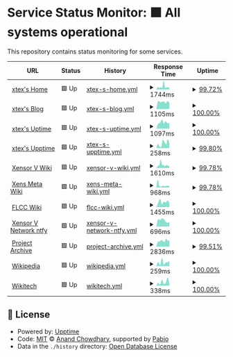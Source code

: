 # Service Status Monitor: <!--live status--> **🟩 All systems operational**

This repository contains status monitoring for some services.

<!--start: status pages-->
<!-- This summary is generated by Upptime (https://github.com/upptime/upptime) -->
<!-- Do not edit this manually, your changes will be overwritten -->
<!-- prettier-ignore -->
| URL | Status | History | Response Time | Uptime |
| --- | ------ | ------- | ------------- | ------ |
| <img alt="" src="https://icons.duckduckgo.com/ip3/xtexx.eu.org.ico" height="13"> [xtex's Home](https://xtexx.eu.org) | 🟩 Up | [xtex-s-home.yml](https://github.com/xtexx/uptime/commits/HEAD/history/xtex-s-home.yml) | <details><summary><img alt="Response time graph" src="./graphs/xtex-s-home/response-time-week.png" height="20"> 1744ms</summary><br><a href="https://upptime.xtexx.eu.org/history/xtex-s-home"><img alt="Response time 1187" src="https://img.shields.io/endpoint?url=https%3A%2F%2Fraw.githubusercontent.com%2Fxtexx%2Fuptime%2FHEAD%2Fapi%2Fxtex-s-home%2Fresponse-time.json"></a><br><a href="https://upptime.xtexx.eu.org/history/xtex-s-home"><img alt="24-hour response time 1114" src="https://img.shields.io/endpoint?url=https%3A%2F%2Fraw.githubusercontent.com%2Fxtexx%2Fuptime%2FHEAD%2Fapi%2Fxtex-s-home%2Fresponse-time-day.json"></a><br><a href="https://upptime.xtexx.eu.org/history/xtex-s-home"><img alt="7-day response time 1744" src="https://img.shields.io/endpoint?url=https%3A%2F%2Fraw.githubusercontent.com%2Fxtexx%2Fuptime%2FHEAD%2Fapi%2Fxtex-s-home%2Fresponse-time-week.json"></a><br><a href="https://upptime.xtexx.eu.org/history/xtex-s-home"><img alt="30-day response time 1712" src="https://img.shields.io/endpoint?url=https%3A%2F%2Fraw.githubusercontent.com%2Fxtexx%2Fuptime%2FHEAD%2Fapi%2Fxtex-s-home%2Fresponse-time-month.json"></a><br><a href="https://upptime.xtexx.eu.org/history/xtex-s-home"><img alt="1-year response time 1187" src="https://img.shields.io/endpoint?url=https%3A%2F%2Fraw.githubusercontent.com%2Fxtexx%2Fuptime%2FHEAD%2Fapi%2Fxtex-s-home%2Fresponse-time-year.json"></a></details> | <details><summary><a href="https://upptime.xtexx.eu.org/history/xtex-s-home">99.72%</a></summary><a href="https://upptime.xtexx.eu.org/history/xtex-s-home"><img alt="All-time uptime 98.21%" src="https://img.shields.io/endpoint?url=https%3A%2F%2Fraw.githubusercontent.com%2Fxtexx%2Fuptime%2FHEAD%2Fapi%2Fxtex-s-home%2Fuptime.json"></a><br><a href="https://upptime.xtexx.eu.org/history/xtex-s-home"><img alt="24-hour uptime 100.00%" src="https://img.shields.io/endpoint?url=https%3A%2F%2Fraw.githubusercontent.com%2Fxtexx%2Fuptime%2FHEAD%2Fapi%2Fxtex-s-home%2Fuptime-day.json"></a><br><a href="https://upptime.xtexx.eu.org/history/xtex-s-home"><img alt="7-day uptime 99.72%" src="https://img.shields.io/endpoint?url=https%3A%2F%2Fraw.githubusercontent.com%2Fxtexx%2Fuptime%2FHEAD%2Fapi%2Fxtex-s-home%2Fuptime-week.json"></a><br><a href="https://upptime.xtexx.eu.org/history/xtex-s-home"><img alt="30-day uptime 99.88%" src="https://img.shields.io/endpoint?url=https%3A%2F%2Fraw.githubusercontent.com%2Fxtexx%2Fuptime%2FHEAD%2Fapi%2Fxtex-s-home%2Fuptime-month.json"></a><br><a href="https://upptime.xtexx.eu.org/history/xtex-s-home"><img alt="1-year uptime 98.21%" src="https://img.shields.io/endpoint?url=https%3A%2F%2Fraw.githubusercontent.com%2Fxtexx%2Fuptime%2FHEAD%2Fapi%2Fxtex-s-home%2Fuptime-year.json"></a></details>
| <img alt="" src="https://icons.duckduckgo.com/ip3/blog.xtexx.eu.org.ico" height="13"> [xtex's Blog](https://blog.xtexx.eu.org) | 🟩 Up | [xtex-s-blog.yml](https://github.com/xtexx/uptime/commits/HEAD/history/xtex-s-blog.yml) | <details><summary><img alt="Response time graph" src="./graphs/xtex-s-blog/response-time-week.png" height="20"> 1105ms</summary><br><a href="https://upptime.xtexx.eu.org/history/xtex-s-blog"><img alt="Response time 1122" src="https://img.shields.io/endpoint?url=https%3A%2F%2Fraw.githubusercontent.com%2Fxtexx%2Fuptime%2FHEAD%2Fapi%2Fxtex-s-blog%2Fresponse-time.json"></a><br><a href="https://upptime.xtexx.eu.org/history/xtex-s-blog"><img alt="24-hour response time 916" src="https://img.shields.io/endpoint?url=https%3A%2F%2Fraw.githubusercontent.com%2Fxtexx%2Fuptime%2FHEAD%2Fapi%2Fxtex-s-blog%2Fresponse-time-day.json"></a><br><a href="https://upptime.xtexx.eu.org/history/xtex-s-blog"><img alt="7-day response time 1105" src="https://img.shields.io/endpoint?url=https%3A%2F%2Fraw.githubusercontent.com%2Fxtexx%2Fuptime%2FHEAD%2Fapi%2Fxtex-s-blog%2Fresponse-time-week.json"></a><br><a href="https://upptime.xtexx.eu.org/history/xtex-s-blog"><img alt="30-day response time 1332" src="https://img.shields.io/endpoint?url=https%3A%2F%2Fraw.githubusercontent.com%2Fxtexx%2Fuptime%2FHEAD%2Fapi%2Fxtex-s-blog%2Fresponse-time-month.json"></a><br><a href="https://upptime.xtexx.eu.org/history/xtex-s-blog"><img alt="1-year response time 1122" src="https://img.shields.io/endpoint?url=https%3A%2F%2Fraw.githubusercontent.com%2Fxtexx%2Fuptime%2FHEAD%2Fapi%2Fxtex-s-blog%2Fresponse-time-year.json"></a></details> | <details><summary><a href="https://upptime.xtexx.eu.org/history/xtex-s-blog">100.00%</a></summary><a href="https://upptime.xtexx.eu.org/history/xtex-s-blog"><img alt="All-time uptime 98.20%" src="https://img.shields.io/endpoint?url=https%3A%2F%2Fraw.githubusercontent.com%2Fxtexx%2Fuptime%2FHEAD%2Fapi%2Fxtex-s-blog%2Fuptime.json"></a><br><a href="https://upptime.xtexx.eu.org/history/xtex-s-blog"><img alt="24-hour uptime 100.00%" src="https://img.shields.io/endpoint?url=https%3A%2F%2Fraw.githubusercontent.com%2Fxtexx%2Fuptime%2FHEAD%2Fapi%2Fxtex-s-blog%2Fuptime-day.json"></a><br><a href="https://upptime.xtexx.eu.org/history/xtex-s-blog"><img alt="7-day uptime 100.00%" src="https://img.shields.io/endpoint?url=https%3A%2F%2Fraw.githubusercontent.com%2Fxtexx%2Fuptime%2FHEAD%2Fapi%2Fxtex-s-blog%2Fuptime-week.json"></a><br><a href="https://upptime.xtexx.eu.org/history/xtex-s-blog"><img alt="30-day uptime 100.00%" src="https://img.shields.io/endpoint?url=https%3A%2F%2Fraw.githubusercontent.com%2Fxtexx%2Fuptime%2FHEAD%2Fapi%2Fxtex-s-blog%2Fuptime-month.json"></a><br><a href="https://upptime.xtexx.eu.org/history/xtex-s-blog"><img alt="1-year uptime 98.20%" src="https://img.shields.io/endpoint?url=https%3A%2F%2Fraw.githubusercontent.com%2Fxtexx%2Fuptime%2FHEAD%2Fapi%2Fxtex-s-blog%2Fuptime-year.json"></a></details>
| <img alt="" src="https://icons.duckduckgo.com/ip3/uptime.xtexx.eu.org.ico" height="13"> [xtex's Uptime](https://uptime.xtexx.eu.org) | 🟩 Up | [xtex-s-uptime.yml](https://github.com/xtexx/uptime/commits/HEAD/history/xtex-s-uptime.yml) | <details><summary><img alt="Response time graph" src="./graphs/xtex-s-uptime/response-time-week.png" height="20"> 1097ms</summary><br><a href="https://upptime.xtexx.eu.org/history/xtex-s-uptime"><img alt="Response time 1170" src="https://img.shields.io/endpoint?url=https%3A%2F%2Fraw.githubusercontent.com%2Fxtexx%2Fuptime%2FHEAD%2Fapi%2Fxtex-s-uptime%2Fresponse-time.json"></a><br><a href="https://upptime.xtexx.eu.org/history/xtex-s-uptime"><img alt="24-hour response time 1059" src="https://img.shields.io/endpoint?url=https%3A%2F%2Fraw.githubusercontent.com%2Fxtexx%2Fuptime%2FHEAD%2Fapi%2Fxtex-s-uptime%2Fresponse-time-day.json"></a><br><a href="https://upptime.xtexx.eu.org/history/xtex-s-uptime"><img alt="7-day response time 1097" src="https://img.shields.io/endpoint?url=https%3A%2F%2Fraw.githubusercontent.com%2Fxtexx%2Fuptime%2FHEAD%2Fapi%2Fxtex-s-uptime%2Fresponse-time-week.json"></a><br><a href="https://upptime.xtexx.eu.org/history/xtex-s-uptime"><img alt="30-day response time 1043" src="https://img.shields.io/endpoint?url=https%3A%2F%2Fraw.githubusercontent.com%2Fxtexx%2Fuptime%2FHEAD%2Fapi%2Fxtex-s-uptime%2Fresponse-time-month.json"></a><br><a href="https://upptime.xtexx.eu.org/history/xtex-s-uptime"><img alt="1-year response time 1170" src="https://img.shields.io/endpoint?url=https%3A%2F%2Fraw.githubusercontent.com%2Fxtexx%2Fuptime%2FHEAD%2Fapi%2Fxtex-s-uptime%2Fresponse-time-year.json"></a></details> | <details><summary><a href="https://upptime.xtexx.eu.org/history/xtex-s-uptime">100.00%</a></summary><a href="https://upptime.xtexx.eu.org/history/xtex-s-uptime"><img alt="All-time uptime 99.02%" src="https://img.shields.io/endpoint?url=https%3A%2F%2Fraw.githubusercontent.com%2Fxtexx%2Fuptime%2FHEAD%2Fapi%2Fxtex-s-uptime%2Fuptime.json"></a><br><a href="https://upptime.xtexx.eu.org/history/xtex-s-uptime"><img alt="24-hour uptime 100.00%" src="https://img.shields.io/endpoint?url=https%3A%2F%2Fraw.githubusercontent.com%2Fxtexx%2Fuptime%2FHEAD%2Fapi%2Fxtex-s-uptime%2Fuptime-day.json"></a><br><a href="https://upptime.xtexx.eu.org/history/xtex-s-uptime"><img alt="7-day uptime 100.00%" src="https://img.shields.io/endpoint?url=https%3A%2F%2Fraw.githubusercontent.com%2Fxtexx%2Fuptime%2FHEAD%2Fapi%2Fxtex-s-uptime%2Fuptime-week.json"></a><br><a href="https://upptime.xtexx.eu.org/history/xtex-s-uptime"><img alt="30-day uptime 100.00%" src="https://img.shields.io/endpoint?url=https%3A%2F%2Fraw.githubusercontent.com%2Fxtexx%2Fuptime%2FHEAD%2Fapi%2Fxtex-s-uptime%2Fuptime-month.json"></a><br><a href="https://upptime.xtexx.eu.org/history/xtex-s-uptime"><img alt="1-year uptime 99.02%" src="https://img.shields.io/endpoint?url=https%3A%2F%2Fraw.githubusercontent.com%2Fxtexx%2Fuptime%2FHEAD%2Fapi%2Fxtex-s-uptime%2Fuptime-year.json"></a></details>
| <img alt="" src="https://icons.duckduckgo.com/ip3/upptime.xtexx.eu.org.ico" height="13"> [xtex's Upptime](https://upptime.xtexx.eu.org) | 🟩 Up | [xtex-s-upptime.yml](https://github.com/xtexx/uptime/commits/HEAD/history/xtex-s-upptime.yml) | <details><summary><img alt="Response time graph" src="./graphs/xtex-s-upptime/response-time-week.png" height="20"> 258ms</summary><br><a href="https://upptime.xtexx.eu.org/history/xtex-s-upptime"><img alt="Response time 449" src="https://img.shields.io/endpoint?url=https%3A%2F%2Fraw.githubusercontent.com%2Fxtexx%2Fuptime%2FHEAD%2Fapi%2Fxtex-s-upptime%2Fresponse-time.json"></a><br><a href="https://upptime.xtexx.eu.org/history/xtex-s-upptime"><img alt="24-hour response time 254" src="https://img.shields.io/endpoint?url=https%3A%2F%2Fraw.githubusercontent.com%2Fxtexx%2Fuptime%2FHEAD%2Fapi%2Fxtex-s-upptime%2Fresponse-time-day.json"></a><br><a href="https://upptime.xtexx.eu.org/history/xtex-s-upptime"><img alt="7-day response time 258" src="https://img.shields.io/endpoint?url=https%3A%2F%2Fraw.githubusercontent.com%2Fxtexx%2Fuptime%2FHEAD%2Fapi%2Fxtex-s-upptime%2Fresponse-time-week.json"></a><br><a href="https://upptime.xtexx.eu.org/history/xtex-s-upptime"><img alt="30-day response time 410" src="https://img.shields.io/endpoint?url=https%3A%2F%2Fraw.githubusercontent.com%2Fxtexx%2Fuptime%2FHEAD%2Fapi%2Fxtex-s-upptime%2Fresponse-time-month.json"></a><br><a href="https://upptime.xtexx.eu.org/history/xtex-s-upptime"><img alt="1-year response time 449" src="https://img.shields.io/endpoint?url=https%3A%2F%2Fraw.githubusercontent.com%2Fxtexx%2Fuptime%2FHEAD%2Fapi%2Fxtex-s-upptime%2Fresponse-time-year.json"></a></details> | <details><summary><a href="https://upptime.xtexx.eu.org/history/xtex-s-upptime">99.80%</a></summary><a href="https://upptime.xtexx.eu.org/history/xtex-s-upptime"><img alt="All-time uptime 99.95%" src="https://img.shields.io/endpoint?url=https%3A%2F%2Fraw.githubusercontent.com%2Fxtexx%2Fuptime%2FHEAD%2Fapi%2Fxtex-s-upptime%2Fuptime.json"></a><br><a href="https://upptime.xtexx.eu.org/history/xtex-s-upptime"><img alt="24-hour uptime 100.00%" src="https://img.shields.io/endpoint?url=https%3A%2F%2Fraw.githubusercontent.com%2Fxtexx%2Fuptime%2FHEAD%2Fapi%2Fxtex-s-upptime%2Fuptime-day.json"></a><br><a href="https://upptime.xtexx.eu.org/history/xtex-s-upptime"><img alt="7-day uptime 99.80%" src="https://img.shields.io/endpoint?url=https%3A%2F%2Fraw.githubusercontent.com%2Fxtexx%2Fuptime%2FHEAD%2Fapi%2Fxtex-s-upptime%2Fuptime-week.json"></a><br><a href="https://upptime.xtexx.eu.org/history/xtex-s-upptime"><img alt="30-day uptime 99.86%" src="https://img.shields.io/endpoint?url=https%3A%2F%2Fraw.githubusercontent.com%2Fxtexx%2Fuptime%2FHEAD%2Fapi%2Fxtex-s-upptime%2Fuptime-month.json"></a><br><a href="https://upptime.xtexx.eu.org/history/xtex-s-upptime"><img alt="1-year uptime 99.95%" src="https://img.shields.io/endpoint?url=https%3A%2F%2Fraw.githubusercontent.com%2Fxtexx%2Fuptime%2FHEAD%2Fapi%2Fxtex-s-upptime%2Fuptime-year.json"></a></details>
| <img alt="" src="https://icons.duckduckgo.com/ip3/w.xvnet.eu.org.ico" height="13"> [Xensor V Wiki](https://w.xvnet.eu.org) | 🟩 Up | [xensor-v-wiki.yml](https://github.com/xtexx/uptime/commits/HEAD/history/xensor-v-wiki.yml) | <details><summary><img alt="Response time graph" src="./graphs/xensor-v-wiki/response-time-week.png" height="20"> 1610ms</summary><br><a href="https://upptime.xtexx.eu.org/history/xensor-v-wiki"><img alt="Response time 1319" src="https://img.shields.io/endpoint?url=https%3A%2F%2Fraw.githubusercontent.com%2Fxtexx%2Fuptime%2FHEAD%2Fapi%2Fxensor-v-wiki%2Fresponse-time.json"></a><br><a href="https://upptime.xtexx.eu.org/history/xensor-v-wiki"><img alt="24-hour response time 925" src="https://img.shields.io/endpoint?url=https%3A%2F%2Fraw.githubusercontent.com%2Fxtexx%2Fuptime%2FHEAD%2Fapi%2Fxensor-v-wiki%2Fresponse-time-day.json"></a><br><a href="https://upptime.xtexx.eu.org/history/xensor-v-wiki"><img alt="7-day response time 1610" src="https://img.shields.io/endpoint?url=https%3A%2F%2Fraw.githubusercontent.com%2Fxtexx%2Fuptime%2FHEAD%2Fapi%2Fxensor-v-wiki%2Fresponse-time-week.json"></a><br><a href="https://upptime.xtexx.eu.org/history/xensor-v-wiki"><img alt="30-day response time 1203" src="https://img.shields.io/endpoint?url=https%3A%2F%2Fraw.githubusercontent.com%2Fxtexx%2Fuptime%2FHEAD%2Fapi%2Fxensor-v-wiki%2Fresponse-time-month.json"></a><br><a href="https://upptime.xtexx.eu.org/history/xensor-v-wiki"><img alt="1-year response time 1313" src="https://img.shields.io/endpoint?url=https%3A%2F%2Fraw.githubusercontent.com%2Fxtexx%2Fuptime%2FHEAD%2Fapi%2Fxensor-v-wiki%2Fresponse-time-year.json"></a></details> | <details><summary><a href="https://upptime.xtexx.eu.org/history/xensor-v-wiki">99.78%</a></summary><a href="https://upptime.xtexx.eu.org/history/xensor-v-wiki"><img alt="All-time uptime 97.57%" src="https://img.shields.io/endpoint?url=https%3A%2F%2Fraw.githubusercontent.com%2Fxtexx%2Fuptime%2FHEAD%2Fapi%2Fxensor-v-wiki%2Fuptime.json"></a><br><a href="https://upptime.xtexx.eu.org/history/xensor-v-wiki"><img alt="24-hour uptime 100.00%" src="https://img.shields.io/endpoint?url=https%3A%2F%2Fraw.githubusercontent.com%2Fxtexx%2Fuptime%2FHEAD%2Fapi%2Fxensor-v-wiki%2Fuptime-day.json"></a><br><a href="https://upptime.xtexx.eu.org/history/xensor-v-wiki"><img alt="7-day uptime 99.78%" src="https://img.shields.io/endpoint?url=https%3A%2F%2Fraw.githubusercontent.com%2Fxtexx%2Fuptime%2FHEAD%2Fapi%2Fxensor-v-wiki%2Fuptime-week.json"></a><br><a href="https://upptime.xtexx.eu.org/history/xensor-v-wiki"><img alt="30-day uptime 99.90%" src="https://img.shields.io/endpoint?url=https%3A%2F%2Fraw.githubusercontent.com%2Fxtexx%2Fuptime%2FHEAD%2Fapi%2Fxensor-v-wiki%2Fuptime-month.json"></a><br><a href="https://upptime.xtexx.eu.org/history/xensor-v-wiki"><img alt="1-year uptime 97.49%" src="https://img.shields.io/endpoint?url=https%3A%2F%2Fraw.githubusercontent.com%2Fxtexx%2Fuptime%2FHEAD%2Fapi%2Fxensor-v-wiki%2Fuptime-year.json"></a></details>
| <img alt="" src="https://icons.duckduckgo.com/ip3/meta.w.xvnet.eu.org.ico" height="13"> [Xens Meta Wiki](https://meta.w.xvnet.eu.org) | 🟩 Up | [xens-meta-wiki.yml](https://github.com/xtexx/uptime/commits/HEAD/history/xens-meta-wiki.yml) | <details><summary><img alt="Response time graph" src="./graphs/xens-meta-wiki/response-time-week.png" height="20"> 968ms</summary><br><a href="https://upptime.xtexx.eu.org/history/xens-meta-wiki"><img alt="Response time 1151" src="https://img.shields.io/endpoint?url=https%3A%2F%2Fraw.githubusercontent.com%2Fxtexx%2Fuptime%2FHEAD%2Fapi%2Fxens-meta-wiki%2Fresponse-time.json"></a><br><a href="https://upptime.xtexx.eu.org/history/xens-meta-wiki"><img alt="24-hour response time 982" src="https://img.shields.io/endpoint?url=https%3A%2F%2Fraw.githubusercontent.com%2Fxtexx%2Fuptime%2FHEAD%2Fapi%2Fxens-meta-wiki%2Fresponse-time-day.json"></a><br><a href="https://upptime.xtexx.eu.org/history/xens-meta-wiki"><img alt="7-day response time 968" src="https://img.shields.io/endpoint?url=https%3A%2F%2Fraw.githubusercontent.com%2Fxtexx%2Fuptime%2FHEAD%2Fapi%2Fxens-meta-wiki%2Fresponse-time-week.json"></a><br><a href="https://upptime.xtexx.eu.org/history/xens-meta-wiki"><img alt="30-day response time 1345" src="https://img.shields.io/endpoint?url=https%3A%2F%2Fraw.githubusercontent.com%2Fxtexx%2Fuptime%2FHEAD%2Fapi%2Fxens-meta-wiki%2Fresponse-time-month.json"></a><br><a href="https://upptime.xtexx.eu.org/history/xens-meta-wiki"><img alt="1-year response time 1138" src="https://img.shields.io/endpoint?url=https%3A%2F%2Fraw.githubusercontent.com%2Fxtexx%2Fuptime%2FHEAD%2Fapi%2Fxens-meta-wiki%2Fresponse-time-year.json"></a></details> | <details><summary><a href="https://upptime.xtexx.eu.org/history/xens-meta-wiki">99.78%</a></summary><a href="https://upptime.xtexx.eu.org/history/xens-meta-wiki"><img alt="All-time uptime 97.59%" src="https://img.shields.io/endpoint?url=https%3A%2F%2Fraw.githubusercontent.com%2Fxtexx%2Fuptime%2FHEAD%2Fapi%2Fxens-meta-wiki%2Fuptime.json"></a><br><a href="https://upptime.xtexx.eu.org/history/xens-meta-wiki"><img alt="24-hour uptime 100.00%" src="https://img.shields.io/endpoint?url=https%3A%2F%2Fraw.githubusercontent.com%2Fxtexx%2Fuptime%2FHEAD%2Fapi%2Fxens-meta-wiki%2Fuptime-day.json"></a><br><a href="https://upptime.xtexx.eu.org/history/xens-meta-wiki"><img alt="7-day uptime 99.78%" src="https://img.shields.io/endpoint?url=https%3A%2F%2Fraw.githubusercontent.com%2Fxtexx%2Fuptime%2FHEAD%2Fapi%2Fxens-meta-wiki%2Fuptime-week.json"></a><br><a href="https://upptime.xtexx.eu.org/history/xens-meta-wiki"><img alt="30-day uptime 99.90%" src="https://img.shields.io/endpoint?url=https%3A%2F%2Fraw.githubusercontent.com%2Fxtexx%2Fuptime%2FHEAD%2Fapi%2Fxens-meta-wiki%2Fuptime-month.json"></a><br><a href="https://upptime.xtexx.eu.org/history/xens-meta-wiki"><img alt="1-year uptime 97.51%" src="https://img.shields.io/endpoint?url=https%3A%2F%2Fraw.githubusercontent.com%2Fxtexx%2Fuptime%2FHEAD%2Fapi%2Fxens-meta-wiki%2Fuptime-year.json"></a></details>
| <img alt="" src="https://icons.duckduckgo.com/ip3/hgdns.ren.ico" height="13"> [FLCC Wiki](https://hgdns.ren) | 🟩 Up | [flcc-wiki.yml](https://github.com/xtexx/uptime/commits/HEAD/history/flcc-wiki.yml) | <details><summary><img alt="Response time graph" src="./graphs/flcc-wiki/response-time-week.png" height="20"> 1455ms</summary><br><a href="https://upptime.xtexx.eu.org/history/flcc-wiki"><img alt="Response time 1283" src="https://img.shields.io/endpoint?url=https%3A%2F%2Fraw.githubusercontent.com%2Fxtexx%2Fuptime%2FHEAD%2Fapi%2Fflcc-wiki%2Fresponse-time.json"></a><br><a href="https://upptime.xtexx.eu.org/history/flcc-wiki"><img alt="24-hour response time 1238" src="https://img.shields.io/endpoint?url=https%3A%2F%2Fraw.githubusercontent.com%2Fxtexx%2Fuptime%2FHEAD%2Fapi%2Fflcc-wiki%2Fresponse-time-day.json"></a><br><a href="https://upptime.xtexx.eu.org/history/flcc-wiki"><img alt="7-day response time 1455" src="https://img.shields.io/endpoint?url=https%3A%2F%2Fraw.githubusercontent.com%2Fxtexx%2Fuptime%2FHEAD%2Fapi%2Fflcc-wiki%2Fresponse-time-week.json"></a><br><a href="https://upptime.xtexx.eu.org/history/flcc-wiki"><img alt="30-day response time 1414" src="https://img.shields.io/endpoint?url=https%3A%2F%2Fraw.githubusercontent.com%2Fxtexx%2Fuptime%2FHEAD%2Fapi%2Fflcc-wiki%2Fresponse-time-month.json"></a><br><a href="https://upptime.xtexx.eu.org/history/flcc-wiki"><img alt="1-year response time 1283" src="https://img.shields.io/endpoint?url=https%3A%2F%2Fraw.githubusercontent.com%2Fxtexx%2Fuptime%2FHEAD%2Fapi%2Fflcc-wiki%2Fresponse-time-year.json"></a></details> | <details><summary><a href="https://upptime.xtexx.eu.org/history/flcc-wiki">100.00%</a></summary><a href="https://upptime.xtexx.eu.org/history/flcc-wiki"><img alt="All-time uptime 97.28%" src="https://img.shields.io/endpoint?url=https%3A%2F%2Fraw.githubusercontent.com%2Fxtexx%2Fuptime%2FHEAD%2Fapi%2Fflcc-wiki%2Fuptime.json"></a><br><a href="https://upptime.xtexx.eu.org/history/flcc-wiki"><img alt="24-hour uptime 100.00%" src="https://img.shields.io/endpoint?url=https%3A%2F%2Fraw.githubusercontent.com%2Fxtexx%2Fuptime%2FHEAD%2Fapi%2Fflcc-wiki%2Fuptime-day.json"></a><br><a href="https://upptime.xtexx.eu.org/history/flcc-wiki"><img alt="7-day uptime 100.00%" src="https://img.shields.io/endpoint?url=https%3A%2F%2Fraw.githubusercontent.com%2Fxtexx%2Fuptime%2FHEAD%2Fapi%2Fflcc-wiki%2Fuptime-week.json"></a><br><a href="https://upptime.xtexx.eu.org/history/flcc-wiki"><img alt="30-day uptime 100.00%" src="https://img.shields.io/endpoint?url=https%3A%2F%2Fraw.githubusercontent.com%2Fxtexx%2Fuptime%2FHEAD%2Fapi%2Fflcc-wiki%2Fuptime-month.json"></a><br><a href="https://upptime.xtexx.eu.org/history/flcc-wiki"><img alt="1-year uptime 97.28%" src="https://img.shields.io/endpoint?url=https%3A%2F%2Fraw.githubusercontent.com%2Fxtexx%2Fuptime%2FHEAD%2Fapi%2Fflcc-wiki%2Fuptime-year.json"></a></details>
| <img alt="" src="https://icons.duckduckgo.com/ip3/ntfy.xvnet.eu.org.ico" height="13"> [Xensor V Network ntfy](https://ntfy.xvnet.eu.org) | 🟩 Up | [xensor-v-network-ntfy.yml](https://github.com/xtexx/uptime/commits/HEAD/history/xensor-v-network-ntfy.yml) | <details><summary><img alt="Response time graph" src="./graphs/xensor-v-network-ntfy/response-time-week.png" height="20"> 696ms</summary><br><a href="https://upptime.xtexx.eu.org/history/xensor-v-network-ntfy"><img alt="Response time 898" src="https://img.shields.io/endpoint?url=https%3A%2F%2Fraw.githubusercontent.com%2Fxtexx%2Fuptime%2FHEAD%2Fapi%2Fxensor-v-network-ntfy%2Fresponse-time.json"></a><br><a href="https://upptime.xtexx.eu.org/history/xensor-v-network-ntfy"><img alt="24-hour response time 555" src="https://img.shields.io/endpoint?url=https%3A%2F%2Fraw.githubusercontent.com%2Fxtexx%2Fuptime%2FHEAD%2Fapi%2Fxensor-v-network-ntfy%2Fresponse-time-day.json"></a><br><a href="https://upptime.xtexx.eu.org/history/xensor-v-network-ntfy"><img alt="7-day response time 696" src="https://img.shields.io/endpoint?url=https%3A%2F%2Fraw.githubusercontent.com%2Fxtexx%2Fuptime%2FHEAD%2Fapi%2Fxensor-v-network-ntfy%2Fresponse-time-week.json"></a><br><a href="https://upptime.xtexx.eu.org/history/xensor-v-network-ntfy"><img alt="30-day response time 1046" src="https://img.shields.io/endpoint?url=https%3A%2F%2Fraw.githubusercontent.com%2Fxtexx%2Fuptime%2FHEAD%2Fapi%2Fxensor-v-network-ntfy%2Fresponse-time-month.json"></a><br><a href="https://upptime.xtexx.eu.org/history/xensor-v-network-ntfy"><img alt="1-year response time 892" src="https://img.shields.io/endpoint?url=https%3A%2F%2Fraw.githubusercontent.com%2Fxtexx%2Fuptime%2FHEAD%2Fapi%2Fxensor-v-network-ntfy%2Fresponse-time-year.json"></a></details> | <details><summary><a href="https://upptime.xtexx.eu.org/history/xensor-v-network-ntfy">100.00%</a></summary><a href="https://upptime.xtexx.eu.org/history/xensor-v-network-ntfy"><img alt="All-time uptime 99.99%" src="https://img.shields.io/endpoint?url=https%3A%2F%2Fraw.githubusercontent.com%2Fxtexx%2Fuptime%2FHEAD%2Fapi%2Fxensor-v-network-ntfy%2Fuptime.json"></a><br><a href="https://upptime.xtexx.eu.org/history/xensor-v-network-ntfy"><img alt="24-hour uptime 100.00%" src="https://img.shields.io/endpoint?url=https%3A%2F%2Fraw.githubusercontent.com%2Fxtexx%2Fuptime%2FHEAD%2Fapi%2Fxensor-v-network-ntfy%2Fuptime-day.json"></a><br><a href="https://upptime.xtexx.eu.org/history/xensor-v-network-ntfy"><img alt="7-day uptime 100.00%" src="https://img.shields.io/endpoint?url=https%3A%2F%2Fraw.githubusercontent.com%2Fxtexx%2Fuptime%2FHEAD%2Fapi%2Fxensor-v-network-ntfy%2Fuptime-week.json"></a><br><a href="https://upptime.xtexx.eu.org/history/xensor-v-network-ntfy"><img alt="30-day uptime 100.00%" src="https://img.shields.io/endpoint?url=https%3A%2F%2Fraw.githubusercontent.com%2Fxtexx%2Fuptime%2FHEAD%2Fapi%2Fxensor-v-network-ntfy%2Fuptime-month.json"></a><br><a href="https://upptime.xtexx.eu.org/history/xensor-v-network-ntfy"><img alt="1-year uptime 99.99%" src="https://img.shields.io/endpoint?url=https%3A%2F%2Fraw.githubusercontent.com%2Fxtexx%2Fuptime%2FHEAD%2Fapi%2Fxensor-v-network-ntfy%2Fuptime-year.json"></a></details>
| <img alt="" src="https://icons.duckduckgo.com/ip3/lakeus.xyz.ico" height="13"> [Project Archive](https://lakeus.xyz) | 🟩 Up | [project-archive.yml](https://github.com/xtexx/uptime/commits/HEAD/history/project-archive.yml) | <details><summary><img alt="Response time graph" src="./graphs/project-archive/response-time-week.png" height="20"> 2836ms</summary><br><a href="https://upptime.xtexx.eu.org/history/project-archive"><img alt="Response time 1198" src="https://img.shields.io/endpoint?url=https%3A%2F%2Fraw.githubusercontent.com%2Fxtexx%2Fuptime%2FHEAD%2Fapi%2Fproject-archive%2Fresponse-time.json"></a><br><a href="https://upptime.xtexx.eu.org/history/project-archive"><img alt="24-hour response time 7330" src="https://img.shields.io/endpoint?url=https%3A%2F%2Fraw.githubusercontent.com%2Fxtexx%2Fuptime%2FHEAD%2Fapi%2Fproject-archive%2Fresponse-time-day.json"></a><br><a href="https://upptime.xtexx.eu.org/history/project-archive"><img alt="7-day response time 2836" src="https://img.shields.io/endpoint?url=https%3A%2F%2Fraw.githubusercontent.com%2Fxtexx%2Fuptime%2FHEAD%2Fapi%2Fproject-archive%2Fresponse-time-week.json"></a><br><a href="https://upptime.xtexx.eu.org/history/project-archive"><img alt="30-day response time 1213" src="https://img.shields.io/endpoint?url=https%3A%2F%2Fraw.githubusercontent.com%2Fxtexx%2Fuptime%2FHEAD%2Fapi%2Fproject-archive%2Fresponse-time-month.json"></a><br><a href="https://upptime.xtexx.eu.org/history/project-archive"><img alt="1-year response time 1181" src="https://img.shields.io/endpoint?url=https%3A%2F%2Fraw.githubusercontent.com%2Fxtexx%2Fuptime%2FHEAD%2Fapi%2Fproject-archive%2Fresponse-time-year.json"></a></details> | <details><summary><a href="https://upptime.xtexx.eu.org/history/project-archive">99.51%</a></summary><a href="https://upptime.xtexx.eu.org/history/project-archive"><img alt="All-time uptime 99.09%" src="https://img.shields.io/endpoint?url=https%3A%2F%2Fraw.githubusercontent.com%2Fxtexx%2Fuptime%2FHEAD%2Fapi%2Fproject-archive%2Fuptime.json"></a><br><a href="https://upptime.xtexx.eu.org/history/project-archive"><img alt="24-hour uptime 98.06%" src="https://img.shields.io/endpoint?url=https%3A%2F%2Fraw.githubusercontent.com%2Fxtexx%2Fuptime%2FHEAD%2Fapi%2Fproject-archive%2Fuptime-day.json"></a><br><a href="https://upptime.xtexx.eu.org/history/project-archive"><img alt="7-day uptime 99.51%" src="https://img.shields.io/endpoint?url=https%3A%2F%2Fraw.githubusercontent.com%2Fxtexx%2Fuptime%2FHEAD%2Fapi%2Fproject-archive%2Fuptime-week.json"></a><br><a href="https://upptime.xtexx.eu.org/history/project-archive"><img alt="30-day uptime 99.27%" src="https://img.shields.io/endpoint?url=https%3A%2F%2Fraw.githubusercontent.com%2Fxtexx%2Fuptime%2FHEAD%2Fapi%2Fproject-archive%2Fuptime-month.json"></a><br><a href="https://upptime.xtexx.eu.org/history/project-archive"><img alt="1-year uptime 99.06%" src="https://img.shields.io/endpoint?url=https%3A%2F%2Fraw.githubusercontent.com%2Fxtexx%2Fuptime%2FHEAD%2Fapi%2Fproject-archive%2Fuptime-year.json"></a></details>
| <img alt="" src="https://icons.duckduckgo.com/ip3/en.wikipedia.org.ico" height="13"> [Wikipedia](https://en.wikipedia.org) | 🟩 Up | [wikipedia.yml](https://github.com/xtexx/uptime/commits/HEAD/history/wikipedia.yml) | <details><summary><img alt="Response time graph" src="./graphs/wikipedia/response-time-week.png" height="20"> 259ms</summary><br><a href="https://upptime.xtexx.eu.org/history/wikipedia"><img alt="Response time 205" src="https://img.shields.io/endpoint?url=https%3A%2F%2Fraw.githubusercontent.com%2Fxtexx%2Fuptime%2FHEAD%2Fapi%2Fwikipedia%2Fresponse-time.json"></a><br><a href="https://upptime.xtexx.eu.org/history/wikipedia"><img alt="24-hour response time 350" src="https://img.shields.io/endpoint?url=https%3A%2F%2Fraw.githubusercontent.com%2Fxtexx%2Fuptime%2FHEAD%2Fapi%2Fwikipedia%2Fresponse-time-day.json"></a><br><a href="https://upptime.xtexx.eu.org/history/wikipedia"><img alt="7-day response time 259" src="https://img.shields.io/endpoint?url=https%3A%2F%2Fraw.githubusercontent.com%2Fxtexx%2Fuptime%2FHEAD%2Fapi%2Fwikipedia%2Fresponse-time-week.json"></a><br><a href="https://upptime.xtexx.eu.org/history/wikipedia"><img alt="30-day response time 236" src="https://img.shields.io/endpoint?url=https%3A%2F%2Fraw.githubusercontent.com%2Fxtexx%2Fuptime%2FHEAD%2Fapi%2Fwikipedia%2Fresponse-time-month.json"></a><br><a href="https://upptime.xtexx.eu.org/history/wikipedia"><img alt="1-year response time 201" src="https://img.shields.io/endpoint?url=https%3A%2F%2Fraw.githubusercontent.com%2Fxtexx%2Fuptime%2FHEAD%2Fapi%2Fwikipedia%2Fresponse-time-year.json"></a></details> | <details><summary><a href="https://upptime.xtexx.eu.org/history/wikipedia">100.00%</a></summary><a href="https://upptime.xtexx.eu.org/history/wikipedia"><img alt="All-time uptime 100.00%" src="https://img.shields.io/endpoint?url=https%3A%2F%2Fraw.githubusercontent.com%2Fxtexx%2Fuptime%2FHEAD%2Fapi%2Fwikipedia%2Fuptime.json"></a><br><a href="https://upptime.xtexx.eu.org/history/wikipedia"><img alt="24-hour uptime 100.00%" src="https://img.shields.io/endpoint?url=https%3A%2F%2Fraw.githubusercontent.com%2Fxtexx%2Fuptime%2FHEAD%2Fapi%2Fwikipedia%2Fuptime-day.json"></a><br><a href="https://upptime.xtexx.eu.org/history/wikipedia"><img alt="7-day uptime 100.00%" src="https://img.shields.io/endpoint?url=https%3A%2F%2Fraw.githubusercontent.com%2Fxtexx%2Fuptime%2FHEAD%2Fapi%2Fwikipedia%2Fuptime-week.json"></a><br><a href="https://upptime.xtexx.eu.org/history/wikipedia"><img alt="30-day uptime 100.00%" src="https://img.shields.io/endpoint?url=https%3A%2F%2Fraw.githubusercontent.com%2Fxtexx%2Fuptime%2FHEAD%2Fapi%2Fwikipedia%2Fuptime-month.json"></a><br><a href="https://upptime.xtexx.eu.org/history/wikipedia"><img alt="1-year uptime 100.00%" src="https://img.shields.io/endpoint?url=https%3A%2F%2Fraw.githubusercontent.com%2Fxtexx%2Fuptime%2FHEAD%2Fapi%2Fwikipedia%2Fuptime-year.json"></a></details>
| <img alt="" src="https://icons.duckduckgo.com/ip3/wikitech.wikimedia.org.ico" height="13"> [Wikitech](https://wikitech.wikimedia.org) | 🟩 Up | [wikitech.yml](https://github.com/xtexx/uptime/commits/HEAD/history/wikitech.yml) | <details><summary><img alt="Response time graph" src="./graphs/wikitech/response-time-week.png" height="20"> 338ms</summary><br><a href="https://upptime.xtexx.eu.org/history/wikitech"><img alt="Response time 239" src="https://img.shields.io/endpoint?url=https%3A%2F%2Fraw.githubusercontent.com%2Fxtexx%2Fuptime%2FHEAD%2Fapi%2Fwikitech%2Fresponse-time.json"></a><br><a href="https://upptime.xtexx.eu.org/history/wikitech"><img alt="24-hour response time 174" src="https://img.shields.io/endpoint?url=https%3A%2F%2Fraw.githubusercontent.com%2Fxtexx%2Fuptime%2FHEAD%2Fapi%2Fwikitech%2Fresponse-time-day.json"></a><br><a href="https://upptime.xtexx.eu.org/history/wikitech"><img alt="7-day response time 338" src="https://img.shields.io/endpoint?url=https%3A%2F%2Fraw.githubusercontent.com%2Fxtexx%2Fuptime%2FHEAD%2Fapi%2Fwikitech%2Fresponse-time-week.json"></a><br><a href="https://upptime.xtexx.eu.org/history/wikitech"><img alt="30-day response time 331" src="https://img.shields.io/endpoint?url=https%3A%2F%2Fraw.githubusercontent.com%2Fxtexx%2Fuptime%2FHEAD%2Fapi%2Fwikitech%2Fresponse-time-month.json"></a><br><a href="https://upptime.xtexx.eu.org/history/wikitech"><img alt="1-year response time 233" src="https://img.shields.io/endpoint?url=https%3A%2F%2Fraw.githubusercontent.com%2Fxtexx%2Fuptime%2FHEAD%2Fapi%2Fwikitech%2Fresponse-time-year.json"></a></details> | <details><summary><a href="https://upptime.xtexx.eu.org/history/wikitech">100.00%</a></summary><a href="https://upptime.xtexx.eu.org/history/wikitech"><img alt="All-time uptime 100.00%" src="https://img.shields.io/endpoint?url=https%3A%2F%2Fraw.githubusercontent.com%2Fxtexx%2Fuptime%2FHEAD%2Fapi%2Fwikitech%2Fuptime.json"></a><br><a href="https://upptime.xtexx.eu.org/history/wikitech"><img alt="24-hour uptime 100.00%" src="https://img.shields.io/endpoint?url=https%3A%2F%2Fraw.githubusercontent.com%2Fxtexx%2Fuptime%2FHEAD%2Fapi%2Fwikitech%2Fuptime-day.json"></a><br><a href="https://upptime.xtexx.eu.org/history/wikitech"><img alt="7-day uptime 100.00%" src="https://img.shields.io/endpoint?url=https%3A%2F%2Fraw.githubusercontent.com%2Fxtexx%2Fuptime%2FHEAD%2Fapi%2Fwikitech%2Fuptime-week.json"></a><br><a href="https://upptime.xtexx.eu.org/history/wikitech"><img alt="30-day uptime 100.00%" src="https://img.shields.io/endpoint?url=https%3A%2F%2Fraw.githubusercontent.com%2Fxtexx%2Fuptime%2FHEAD%2Fapi%2Fwikitech%2Fuptime-month.json"></a><br><a href="https://upptime.xtexx.eu.org/history/wikitech"><img alt="1-year uptime 100.00%" src="https://img.shields.io/endpoint?url=https%3A%2F%2Fraw.githubusercontent.com%2Fxtexx%2Fuptime%2FHEAD%2Fapi%2Fwikitech%2Fuptime-year.json"></a></details>

<!--end: status pages-->

## 📄 License

- Powered by: [Upptime](https://github.com/upptime/upptime)
- Code: [MIT](./LICENSE) © [Anand Chowdhary](https://anandchowdhary.com), supported by [Pabio](https://pabio.com)
- Data in the `./history` directory: [Open Database License](https://opendatacommons.org/licenses/odbl/1-0/)
